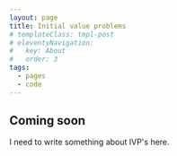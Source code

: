 ```yaml
---
layout: page
title: Initial value problems
# templateClass: tmpl-post
# eleventyNavigation:
#   key: About
#   order: 3
tags:
  - pages
  - code
---
```


## Coming soon

I need to write something about IVP's here.

